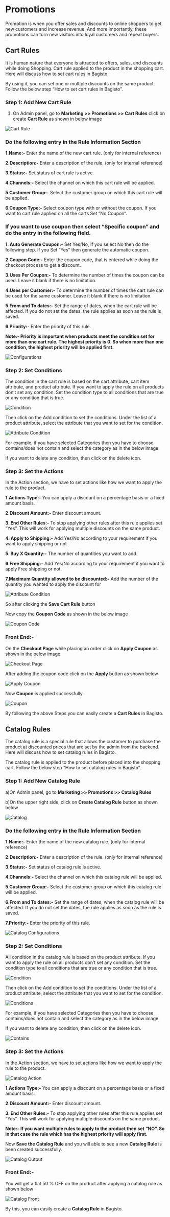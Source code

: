 # Promotions

Promotion is when you offer sales and discounts to online shoppers to get new customers and increase revenue. And more importantly, these promotions can turn new visitors into loyal customers and repeat buyers.

## Cart Rules

It is human nature that everyone is attracted to offers, sales, and discounts while doing Shopping. Cart rule applied to the product in the shopping cart. Here will discuss how to set cart rules in Bagisto.

By using it, you can set one or multiple discounts on the same product. Follow the below step “How to set cart rules in Bagisto”.

### Step 1: Add New Cart Rule

1. On Admin panel, go to **Marketing >> Promotions >> Cart Rules** click on create **Cart Rule** as shown in below image

 ![Cart Rule](../../assets/2.0/images/marketing/createCartrule.png)

### Do the following entry in the Rule Information Section

**1.Name:-** Enter the name of the new cart rule. (only for internal reference)

**2.Description:-** Enter a description of the rule. (only for internal reference)

**3.Status:-** Set status of cart rule is active.

**4.Channels:-** Select the channel on which this cart rule will be applied.

**5.Customer Group:-** Select the customer group on which this cart rule will be applied.

**6.Coupon Type:-** Select coupon type with or without the coupon. If you want to cart rule applied on all the carts Set “No Coupon“.

### If you want to use coupon then select “Specific coupon” and do the entry in the following field.

**1. Auto Generate Coupon:-** Set  Yes/No, If you select No then do the following step. if you  Set “Yes” then generate the automatic coupon.

**2.Coupon Code:-** Enter the coupon code, that is entered while doing the checkout process to get a discount.

**3.Uses Per Coupon:-** To determine the number of times the coupon can be used. Leave it blank if there is no limitation.

**4.Uses per Customer:-** To determine the number of times the cart rule can be used for the same customer. Leave it blank if there is no limitation.

**5.From and To dates:-** Set the range of dates, when the cart rule will be affected. If you do not set the dates, the rule applies as soon as the rule is saved.

**6.Priority:-** Enter the priority of this rule.

**Note:-  Priority is important when products meet the condition set for more than one cart rule. The highest priority is 0. So when more than one condition, the highest priority will be applied first.**

 ![Configurations](../../assets/2.0/images/marketing/configurations.png)

### Step 2: Set Conditions

The condition in the cart rule is based on the cart attribute, cart item attribute, and product attribute. If you want to apply the rule on all products don’t set any condition. Set the condition type to all conditions that are true or any condition that is true.

 ![Condition](../../assets/2.0/images/marketing/condition.png)

Then click on the Add condition to set the conditions. Under the list of a product attribute, select the attribute that you want to set for the condition.

![Attribute Condition](../../assets/2.0/images/marketing/attributeCondition.png)

For example, if you have selected Categories then you have to choose contains/does not contain and select the category as in the below image.

If you want to delete any condition, then click on the delete icon.

### Step 3: Set the Actions

In the Action section, we have to set actions like how we want to apply the rule to the product.

**1.Actions Type:-**  You can apply a discount on a percentage basis or a fixed amount basis.

**2.Discount Amount:-** Enter discount amount.

**3. End Other Rules:-** To stop applying other rules after this rule applies set “Yes”. This will work for applying multiple discounts on the same product.

**4. Apply to Shipping:-** Add Yes/No according to your requirement if you want to apply shipping or not 

**5. Buy X Quantity:-** The number of quantities you want to add.

**6.Free Shipping:-** Add Yes/No according to your requirement if you want to apply Free shipping or not. 

**7.Maximum Quantity allowed to be discounted:-** Add the number of the quantity you wanted to apply the discount for

![Attribute Condition](../../assets/2.0/images/marketing/actions.png)

So after clicking the **Save Cart Rule** button 

Now copy the **Coupon Code** as shown in the below image

![Coupon Code](../../assets/2.0/images/marketing/couponCode.png)

### Front End:-

On the **Checkout Page** while placing an order click on **Apply Coupon** as shown in the below image 

![Checkout Page](../../assets/2.0/images/marketing/checkoutPage.png)

After adding the coupon code click on the **Apply** button as shown below 

![Apply Coupon](../../assets/2.0/images/marketing/applyCoupon.png)

Now **Coupon** is applied successfully 

![Coupon](../../assets/2.0/images/marketing/couponApplied.png)

By following the above Steps you can easily create a **Cart Rules** in Bagisto.


## Catalog Rules

The catalog rule is a special rule that allows the customer to purchase the product at discounted prices that are set by the admin from the backend. Here will discuss how to set catalog rules in Bagisto.

The catalog rule is applied to the product before placed into the shopping cart. Follow the below step “How to set catalog rules in Bagisto”.

### Step 1: Add New Catalog Rule

a)On Admin panel, go to **Marketing >> Promotions >> Catalog Rules**

b)On the upper right side, click on **Create Catalog Rule** button as shown below

![Catalog](../../assets/2.0/images/marketing/catalogRule.png)

### Do the following entry in the Rule Information Section

**1.Name:-** Enter the name of the new catalog rule. (only for internal reference)

**2.Description:-** Enter a description of the rule. (only for internal reference)

**3.Status:-** Set status of catalog rule is active.

**4.Channels:-** Select the channel on which this catalog rule will be applied.

**5.Customer Group:-** Select the customer group on which this catalog rule will be applied.

**6.From and To dates:-** Set the range of dates, when the catalog rule will be affected. If you do not set the dates, the rule applies as soon as the rule is saved.

**7.Priority:-** Enter the priority of this rule.

![Catalog Configurations](../../assets/2.0/images/marketing/catalogConfigurations.png)

### Step 2: Set Conditions

All condition in the catalog rule is based on the product attribute. If you want to apply the rule on all products don’t set any condition. Set the condition type to all conditions that are true or any condition that is true.

![Condition](../../assets/2.0/images/marketing/condition.png)

Then click on the Add condition to set the conditions. Under the list of a product attribute, select the attribute that you want to set for the condition.

![Conditions](../../assets/2.0/images/marketing/catalogConditions.png)

For example, if you have selected Categories then you have to choose contains/does not contain and select the category as in the below image.

If you want to delete any condition, then click on the delete icon.

![Contains](../../assets/2.0/images/marketing/contains.png)

### Step 3: Set the Actions

In the Action section, we have to set actions like how we want to apply the rule to the product.

![Catalog Action](../../assets/2.0/images/marketing/catalogAction.png)

**1.Actions Type:-**  You can apply a discount on a percentage basis or a fixed amount basis.

**2.Discount Amount:-** Enter discount amount.

**3. End Other Rules:-** To stop applying other rules after this rule applies set “Yes”. This will work for applying multiple discounts on the same product.

**Note:- If you want multiple rules to apply to the product then set “NO”. So in that case the rule which has the highest priority will apply first.**

Now **Save the Catalog Rule** and you will able to see a new **Catalog Rule** is been created successfully.

![Catalog Output](../../assets/2.0/images/marketing/catalogOutput.png)

### Front End:-

You will get a flat 50 % OFF on the product after applying a catalog rule  as shown below 

![Catalog Front](../../assets/2.0/images/marketing/catalogFront.png)

By this, you can easily create a **Catalog Rule** in Bagisto.
